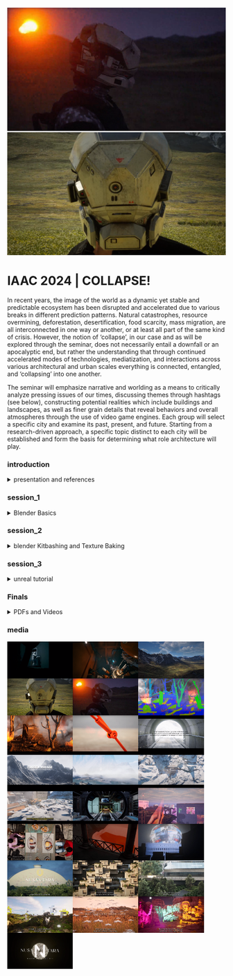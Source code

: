 
![header_image](./media/uncanny_valley_5.png)
![header_image](./media/uncanny_valley_4.png)



# IAAC 2024 |  COLLAPSE! 

In recent years, the image of the world as a dynamic yet stable and predictable ecosystem has been disrupted and accelerated due to various breaks in different prediction patterns. Natural catastrophes, resource overmining, deforestation, desertification, food scarcity, mass migration, are all interconnected in one way or another, or at least all part of the same kind of crisis. However, the notion of ‘collapse’, in our case and as will be explored through the seminar, does not necessarily entail a downfall or an apocalyptic end, but rather the understanding that through continued accelerated modes of technologies, mediatization, and interactions across various architectural and urban scales everything is connected, entangled, and ‘collapsing’ into one another.

The seminar will emphasize narrative and worlding as a means to critically analyze pressing issues of our times, discussing themes through hashtags (see below), constructing potential realities which include buildings and landscapes, as well as finer grain details that reveal behaviors and overall atmospheres through the use of video game engines. Each group will select a specific city and examine its past, present, and future. Starting from a research-driven approach, a specific topic distinct to each city will be established and form the basis for determining what role architecture will play.


### introduction
<details>
<summary> presentation and references </summary>

### Presentation

- [collaps_presentation](./presentation/collapse.pdf)
- [syllabus](./presentation/syllabus.pdf)

### References
- [A Bestiary of the Anthropocene Excerpt](./references/A_Bestiary_of_the_Anthropocene_EXCERPT.pdf)
- [When We Cease to Understand the World: Prussian Blue](./references/Benjamin%20Labatut_When%20we%20cease%20to%20understand%20the%20world_Prussian%20Blue.pdf)
- [Ecology After Capitalism](./references/Morton_Timothy-Ecology-After-Capitalism.pdf)
- [The Estranged Object X](./references/Young%2B%26%2BAyata_The%20Estranged%20Object_X.pdf)

</details>



### session_1
<details>
  <summary>Blender Basics</summary>
  
  ## Shortcuts
  - **Select:** Right or left click
  - **Select all:** A
  - **Multiple objects can be selected with holding Shift**
  - **Move selection:** G
  - **Scale selection:** S
  - **Rotate selection:** R
  - **Move, scale, rotate along axis:** e.g., G X 90, R Y 10, S Z 2
  - **Use middle mouse button to control the axis during transformations**

  ## Edit Mode
  - **Enter edit mode:** Tab
  - **Switch selection mode:** 1 (vertices), 2 (edges), 3 (primitives)
  - **Enable proportional editing for manipulating geometry with a falloff radius**

  ## Adding Elements
  - **Add geometry, lights, cameras, etc.:** Shift + A

  ## Move Selection to Center
  1. **Shift + S -> Cursor to World Origin**
  2. **Shift + S -> Selection to Cursor**

  ## Render Engines
  Blender natively supports two rendering engines: Cycles and EEVEE.
  - **Cycles:** Pathtracer for photorealistic images, slower but with great camera options.
  - **EEVEE:** Game engine for fast results.
</details>

### session_2

<details>
  <summary>blender Kitbashing and Texture Baking</summary>
  the video files can be found under "./courses/session_2"  
  The recording can be found: [Session 02 Recording](https://www.youtube.com/watch?v=E3SfIc2mfdo)

  ## Kitbashing
  - Copy a few kitbash pieces found under `./session_2/kitbash_x.blend` and paste them into an empty Blender file. The easiest way is to open two Blender instances and use "Ctrl+C" and "Ctrl+V" to paste into a new scene.
  - Select all objects and place them into the center of the scene with "Shift+S" -> Selection to Cursor.
  - Make a composition with the geometry.
  - Join the objects into one. Select all objects and press "Ctrl+J".

  ## Texture Painting
  - Unwrap the object by going into edit mode ("Tab") and then "U" -> "Smart UV Project".
  - Select the model and delete all corresponding materials. Do this by deleting the materials under "Material Properties".
  - Select the object and make a new diffuse material in the material editor, and add an image texture (with alpha set to 0).
  - Go into "Texture Paint" mode and see if you can paint with a color on the model.
  - When this works, open up a texture (`session_2/graffiti_textures/..`) under texture properties.
  - Under "Active Tool and Workspace Settings," change the tiling method to "Stencil". Now, a texture overlay should appear in the Blender viewport.
  - Using "Ctrl+Right Click," "Right Click," "Shift+Right Click," you can control the texture scale, location, and rotation.

  ## Texture Baking
  - If you are happy with your texture paint, we can now bake this texture. Baking a texture means that all light information is embedded into a texture. This means that the engine does not need to calculate the lights in real-time, which speeds up frames. This is as much a positive as it is a negative in some scenarios.
  - To bake a texture:
    - Select your model, open the material editor.
    - Add a new image texture, set the name and resolution.
    - Make sure to select the texture.
    - Under render properties, make sure you have set a low render sample size and press bake.
  - Export both your baked texture and your 3D model.
  - Now you can load them into the project folder in Unreal Engine.
</details>

### session_3

<details>
  <summary>unreal tutorial</summary>

  - [Unreal Tutorial: reach_for_the_dead](https://www.youtube.com/watch?v=DR-J4Rljafc)

</details>







### Finals

<details>
  <summary>PDFs and Videos</summary>

  #### PDFs
  - [Echoes of Tomorrow](echoes_of_tomorrow_presentation.pdf)
  - [Frozen Mirage](FROZEN_MIRAGE_Presentation.pdf)
  - [La Bolla](La_Bolla_presentation.pdf)
  - [Nusantara Forever](Nusantara_Forever_presentation.pdf)
  - [Quantum Uncanny](quantum_uncanny_presentation.pdf)

  #### Videos
  - [Echoes of Tomorrow Video](https://www.youtube.com/watch?v=enLK4b4DlBM)
  - [Frozen Mirage Video](https://www.youtube.com/watch?v=dqVMF4jefiM)
  - [La Bolla Video](https://www.youtube.com/watch?v=mHTtsJVZex8)
  - [Nusantara Forever Video](https://www.youtube.com/watch?v=xClTBWFXPEc)
  - [Nusantara Forever Video](https://www.youtube.com/watch?v=xClTBWFXPEc)
  - [Quantum Uncanny Video](https://www.youtube.com/watch?v=eaAnWpHsn1M)

</details>




### media

<div style="display: flex; flex-wrap: wrap;">
    <img src="./media/uncanny_valley_1.png" alt="uncanny_valley_1.png" width="30%">
    <img src="./media/uncanny_valley_2.png" alt="uncanny_valley_2.png" width="30%">
    <img src="./media/uncanny_valley_3.png" alt="uncanny_valley_3.png" width="30%">
    <img src="./media/uncanny_valley_4.png" alt="uncanny_valley_4.png" width="30%">
    <img src="./media/uncanny_valley_5.png" alt="uncanny_valley_5.png" width="30%">
    <img src="./media/Echos_of_Tommorow_1.png" alt="Echos_of_Tommorow_1.png" width="30%">
    <img src="./media/Echos_of_Tommorow_2.png" alt="Echos_of_Tommorow_2.png" width="30%">
    <img src="./media/Echos_of_Tommorow_3.png" alt="Echos_of_Tommorow_3.png" width="30%">
    <img src="./media/Frozen_Mirage_1.png" alt="Frozen_Mirage_1.png" width="30%">
    <img src="./media/Frozen_Mirage_2.png" alt="Frozen_Mirage_2.png" width="30%">
    <img src="./media/Frozen_Mirage_3.png" alt="Frozen_Mirage_3.png" width="30%">
    <img src="./media/Frozen_Mirage_4.png" alt="Frozen_Mirage_4.png" width="30%">
    <img src="./media/Frozen_Mirage_5.png" alt="Frozen_Mirage_5.png" width="30%">
    <img src="./media/Frozen_Mirage_6.png" alt="Frozen_Mirage_6.png" width="30%">
    <img src="./media/La_Bolla_1.png" alt="La_Bolla_1.png" width="30%">
    <img src="./media/La_Bolla_2.png" alt="La_Bolla_2.png" width="30%">
    <img src="./media/La_Bolla_3.png" alt="La_Bolla_3.png" width="30%">
    <img src="./media/La_Bolla_4.png" alt="La_Bolla_4.png" width="30%">
    <img src="./media/nusantara_1.png" alt="nusantara_1.png" width="30%">
    <img src="./media/nusantara_2.png" alt="nusantara_2.png" width="30%">
    <img src="./media/nusantara_3.png" alt="nusantara_3.png" width="30%">
    <img src="./media/nusantara_4.png" alt="nusantara_4.png" width="30%">
    <img src="./media/nusantara_5.png" alt="nusantara_5.png" width="30%">
    <img src="./media/nusantara_6.png" alt="nusantara_6.png" width="30%">
    <img src="./media/nusantara_7.png" alt="nusantara_7.png" width="30%">
</div>






